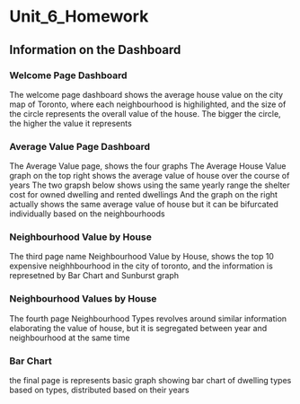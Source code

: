 # Unit_6_Homework

## Information on the Dashboard

### Welcome Page Dashboard
The welcome page dashboard shows the average house value on the city map of Toronto, where each neighbourhood is highilighted, and the size of the circle represents the overall value of the house. The bigger the circle, the higher the value it represents

### Average Value Page Dashboard
The Average Value page, shows the four graphs
The Average House Value graph on the top right shows the average value of house over the course of years
The two grapsh below shows using the same yearly range the shelter cost for owned dwelling and rented dwellings
And the graph on the right actually shows the same average value of house but it can be bifurcated individually based on the neighbourhoods

### Neighbourhood Value by House
The third page name Neighbourhood Value by House, shows the top 10 expensive neighhbourhood in the city of toronto, and the information is represetned by Bar Chart and Sunburst graph

### Neighbourhood Values by House
The fourth page Neighbourhood Types revolves around similar information elaborating the value of house, but it is segregated between year and neighbourhood at the same time

### Bar Chart
the final page is represents basic graph showing bar chart of dwelling types based on types, distributed based on their years
